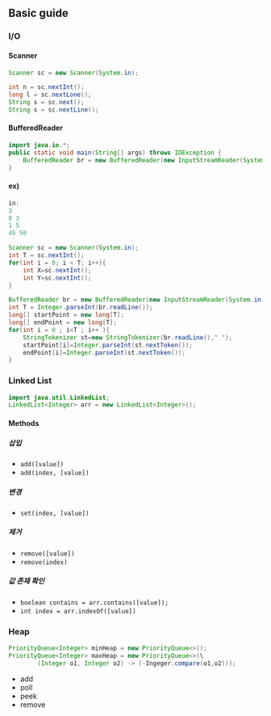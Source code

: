 ## Basic guide

### I/O

#### Scanner

```java
Scanner sc = new Scanner(System.in);

int n = sc.nextInt();
long l = sc.nextLone();
String s = sc.next();
String s = sc.nextLine();
```

#### BufferedReader

```java
import java.io.*;
public static void main(String[] args) throws IOException {
    BufferedReader br = new BufferedReader(new InputStreamReader(System.in));
}
```

#### ex)

```java
in:
3
0 3
1 5
45 50

Scanner sc = new Scanner(System.in);
int T = sc.nextInt();
for(int i = 0; i < T; i++){
    int X=sc.nextInt();
    int Y=sc.nextInt();
}

BufferedReader br = new BufferedReader(new InputStreamReader(System.in));
int T = Integer.parseInt(br.readLine());
long[] startPoint = new long[T];
long[] endPoint = new long[T];
for(int i = 0 ; i<T ; i++ ){
    StringTokenizer st=new StringTokenizer(br.readLine()," ");
    startPoint[i]=Integer.parseInt(st.nextToken());
    endPoint[i]=Integer.parseInt(st.nextToken());
}
```

### Linked List

```java
import java.util.LinkedList;
LinkedList<Integer> arr = new LinkedList<Integer>();
```

#### Methods

##### 삽입

- `add([value])`
- `add(index, [value])`

##### 변경

- `set(index, [value])`

##### 제거

- `remove([value])`
- `remove(index)`

##### 값 존재 확인

- `boolean contains = arr.contains([value]);`
- `int index = arr.indexOf([value])`


### Heap

```java
PriorityQueue<Integer> minHeap = new PriorityQueue<>();
PriorityQueue<Integer> maxHeap = new PriorityQueue<>(\
        (Integer o1, Integer o2) -> (-Ingeger.compare(o1,o2)));
```

- add
- poll
- peek
- remove